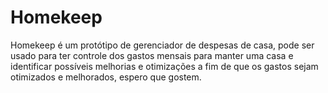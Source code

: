 # Homekeep
Homekeep é um protótipo de gerenciador de despesas de casa, pode ser usado para ter controle dos gastos mensais para manter uma casa e identificar possíveis melhorias e otimizações a fim de que os gastos sejam otimizados e melhorados, espero que gostem.
